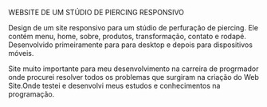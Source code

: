 WEBSITE DE UM STÚDIO DE PIERCING RESPONSIVO


Design de um site responsivo para um stúdio de perfuração de piercing. Ele contém menu, home, sobre, produtos, transformação, contato e rodapé.
Desenvolvido primeiramente para para desktop e depois para dispositivos móveis.

Site muito importante para meu desenvolvimento na carreira de  progrmador onde procurei resolver todos os problemas que surgiram na criação do Web Site.Onde testei e desenvolvi meus estudos e conhecimentos na programação.
